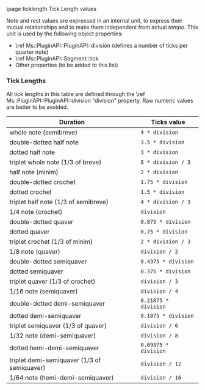 \page ticklength Tick Length values

Note and rest values are expressed in an internal unit, to express their mutual relationships and to make them independent from actual *tempo*. This unit is used by the following object properties:
- \ref Ms::PluginAPI::PluginAPI::division (defines a number of ticks per quarter note)
- \ref Ms::PluginAPI::Segment::tick
- Other properties (to be added to this list)

### Tick Lengths

All tick lengths in this table are defined through the \ref Ms::PluginAPI::PluginAPI::division "division" property. Raw numeric values are better to be avoided.

Duration									| Ticks value
--------------------------------------------|------------------------
whole note (semibreve)						| `4 * division`
double-dotted half note						| `3.5 * division`
dotted half note							| `3 * division`
triplet whole note (1/3 of breve)			| `8 * division / 3`
half note (minim)							| `2 * division`
double-dotted crochet						| `1.75 * division`
dotted crochet								| `1.5 * division`
triplet half note (1/3 of semibreve)		| `4 * division / 3`
1/4 note (crochet)							| `division`
double-dotted quaver						| `0.875 * division`
dotted quaver								| `0.75 * division`
triplet crochet (1/3 of minim)				| `2 * division / 3`
1/8 note (quaver)							| `division / 2`
double-dotted semiquaver					| `0.4375 * division`
dotted semiquaver							| `0.375 * division`
triplet quaver (1/3 of crochet)				| `division / 3`
1/16 note (semiquaver)						| `division / 4`
double-dotted demi-semiquaver				| `0.21875 * division`
dotted demi-semiquaver						| `0.1875 * division`
triplet semiquaver (1/3 of quaver)			| `division / 6`
1/32 note (demi-semiquaver)					| `division / 8`
dotted hemi-demi-semiquaver					| `0.09375 * division`
triplet demi-semiquaver (1/3 of semiquaver)	| `division / 12`
1/64 note (hemi-demi-semiquaver)			| `division / 16`
